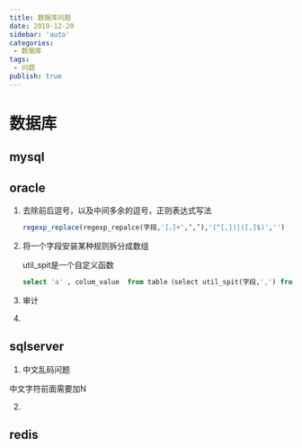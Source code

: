 ```yaml
---
title: 数据库问题
date: 2019-12-20
sidebar: 'auto'
categories:
 - 数据库
tags:
 - 问题
publish: true
---
```

# 数据库

## mysql

## oracle

 1. 去除前后逗号，以及中间多余的逗号，正则表达式写法

     ```sql
    regexp_replace(regexp_repalce(字段,'[，]+',‘,’),'(^[,])|([,]$)','')
    ```

    

 2. 将一个字段安装某种规则拆分成数组

     util_spit是一个自定义函数

     ```sql
     select 'a' , colum_value  from table（select util_spit(字段,',') from table）
     ```

     

 3. 审计

     

 4. 

## sqlserver 

1.  中文乱码问题

   中文字符前面需要加N

2. 

## redis


